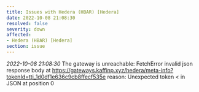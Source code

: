 ```yaml
---
title: Issues with Hedera (HBAR) [Hedera]
date: 2022-10-08 21:08:30
resolved: false
severity: down
affected:
- Hedera (HBAR) [Hedera]
section: issue
---
```


*2022-10-08 21:08:30* The gateway is unreachable: FetchError invalid json response body at https://gateways.kaffinp.xyz/hedera/meta-info?tokenId=tti_1d0df1e636c9cb8ffecf535e reason: Unexpected token < in JSON at position 0